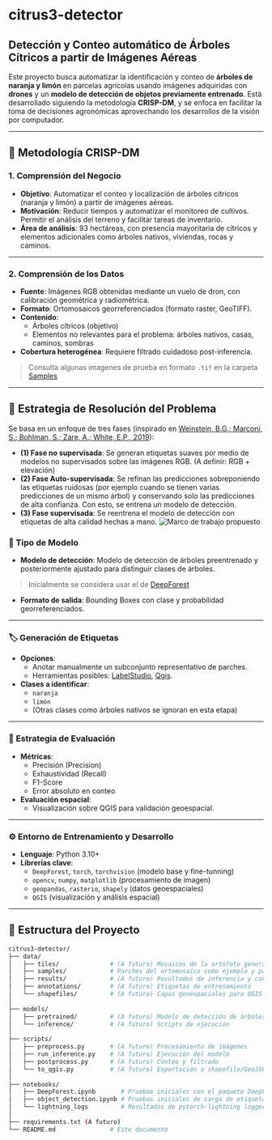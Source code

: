 # citrus3-detector
## Detección y Conteo automático de Árboles Cítricos a partir de Imágenes Aéreas

Este proyecto busca automatizar la identificación y conteo de **árboles de naranja y limón** en parcelas agrícolas usando imágenes adquiridas con **drones** y un **modelo de detección de objetos previamente entrenado**. Está desarrollado siguiendo la metodología **CRISP-DM**, y se enfoca en facilitar la toma de decisiones agronómicas aprovechando los desarrollos de la visión por computador.

---

## 🧠 Metodología CRISP-DM

### 1. Comprensión del Negocio

- **Objetivo**: Automatizar el conteo y localización de árboles cítricos (naranja y limón) a partir de imágenes aéreas.
- **Motivación**: Reducir tiempos y automatizar el monitoreo de cultivos. Permitir el análisis del terreno y facilitar tareas de inventario.
- **Área de análisis**: 93 hectáreas, con presencia mayoritaria de cítricos y elementos adicionales como árboles nativos, viviendas, rocas y caminos.

---

### 2. Comprensión de los Datos

- **Fuente**: Imágenes RGB obtenidas mediante un vuelo de dron, con calibración geométrica y radiométrica. 
- **Formato**: Ortomosaicos georreferenciados (formato raster, GeoTIFF).
- **Contenido**:
  - Árboles cítricos (objetivo)
  - Elementos no relevantes para el problema: árboles nativos, casas, caminos, sombras
- **Cobertura heterogénea**: Requiere filtrado cuidadoso post-inferencia.
> Consulta algunas imagenes de prueba en formato `.tif` en la carpeta [Samples](data/samples)
---

## 🧩 Estrategia de Resolución del Problema
Se basa en un enfoque de tres fases (inspirado en [Weinstein, B.G.; Marconi, S.; Bohlman, S.; Zare, A.; White, E.P., 2019](https://doi.org/10.3390/rs11111309)):
- **(1) Fase no supervisada**: Se generan etiquetas suaves por medio de modelos no supervisados sobre las imágenes RGB. (A definir: RGB + elevación)
- **(2) Fase Auto-supervisada**: Se refinan las predicciones sobreponiendo las etiquetas ruidosas (por ejemplo cuando se tienen varias predicciones de un mismo árbol) y conservando solo las predicciones de alta confianza. Con esto, se entrena un modelo de detección.
- **(3) Fase supervisada**: Se reentrena el modelo de detección con etiquetas de alta calidad hechas a mano.
 ![Marco de trabajo propuesto](https://github.com/user-attachments/assets/6d3609dd-2594-4cbe-adea-6a75b289d5a6)

### 🧠 Tipo de Modelo

- **Modelo de detección**: Modelo de detección de árboles preentrenado y posteriormente ajustado para distinguir clases de árboles.
> Inicialmente se considera usar el de [DeepForest](https://github.com/weecology/DeepForest)
- **Formato de salida**: Bounding Boxes con clase y probabilidad georreferenciados. 

---

### 🏷️ Generación de Etiquetas
- **Opciones**:
  - Anotar manualmente un subconjunto representativo de parches.
  - Herramientas posibles: [LabelStudio](https://github.com/HumanSignal/label-studio/), [Qgis](https://qgis.org/).
- **Clases a identificar**:
  - `naranja`
  - `limón`
  - (Otras clases como árboles nativos se ignoran en esta etapa)

---

### 🧪 Estrategia de Evaluación
- **Métricas**:
  - Precisión (Precision)
  - Exhaustividad (Recall)
  - F1-Score
  - Error absoluto en conteo
- **Evaluación espacial**:
  - Visualización sobre QGIS para validación geoespacial.

---

### ⚙️ Entorno de Entrenamiento y Desarrollo
- **Lenguaje**: Python 3.10+
- **Librerías clave**:
  - `DeepForest`, `torch`, `torchvision` (modelo base y fine-tunning)
  - `opencv`, `numpy`, `matplotlib` (procesamiento de imagen)
  - `geopandas`, `rasterio`, `shapely` (datos geoespaciales)
  - `QGIS` (visualización y análisis espacial)
---

## 📂 Estructura del Proyecto

```bash
citrus3-detector/
├── data/
│   ├── tiles/              # (A futuro) Mosaicos de la ortofoto generada por el dron para entrenamiento y validacion
│   ├── samples/            # Parches del ortomosaico como ejemplo y para pruebas
│   ├── results/            # (A futuro) Resultados de inferencia y conteo
│   ├── annotations/        # (A futuro) Etiquetas de entrenamiento
│   └── shapefiles/         # (A futuro) Capas geoespaciales para QGIS
│
├── models/
│   ├── pretrained/         # (A futuro) Modelo de detección de árboles
│   └── inference/          # (A futuro) Scripts de ejecución
│
├── scripts/
│   ├── preprocess.py       # (A futuro) Procesamiento de imágenes
│   ├── run_inference.py    # (A futuro) Ejecución del modelo
│   ├── postprocess.py      # (A futuro) Conteo y filtrado
│   └── to_qgis.py          # (A futuro) Exportación a shapefile/GeoJSON
│
├── notebooks/
│   ├── DeepForest.ipynb       # Pruebas iniciales con el paquete DeepForest
│   ├── object_detection.ipynb # Pruebas iniciales de carga de etiquetas y detección de árboles
│   └── lightning_logs         # Resultados de pytorch-lightning logger
│
├── requirements.txt (A futuro)
└── README.md               # Este documento

